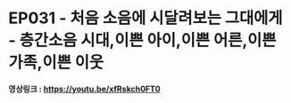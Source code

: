 # EP031 - 처음 소음에 시달려보는 그대에게 - 층간소음 시대,이쁜 아이,이쁜 어른,이쁜 가족,이쁜 이웃

**영상링크 : https://youtu.be/xfRskch0FT0**